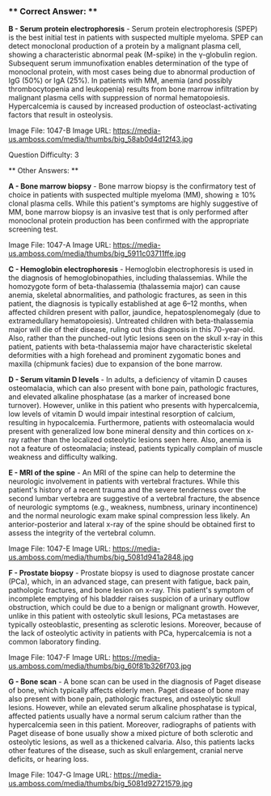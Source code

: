 ### ** Correct Answer: **

**B - Serum protein electrophoresis** - Serum protein electrophoresis (SPEP) is the best initial test in patients with suspected multiple myeloma. SPEP can detect monoclonal production of a protein by a malignant plasma cell, showing a characteristic abnormal peak (M-spike) in the γ-globulin region. Subsequent serum immunofixation enables determination of the type of monoclonal protein, with most cases being due to abnormal production of IgG (50%) or IgA (25%). In patients with MM, anemia (and possibly thrombocytopenia and leukopenia) results from bone marrow infiltration by malignant plasma cells with suppression of normal hematopoiesis. Hypercalcemia is caused by increased production of osteoclast-activating factors that result in osteolysis.

Image File: 1047-B
Image URL: https://media-us.amboss.com/media/thumbs/big_58ab0d4d12f43.jpg

Question Difficulty: 3

** Other Answers: **

**A - Bone marrow biopsy** - Bone marrow biopsy is the confirmatory test of choice in patients with suspected multiple myeloma (MM), showing ≥ 10% clonal plasma cells. While this patient's symptoms are highly suggestive of MM, bone marrow biopsy is an invasive test that is only performed after monoclonal protein production has been confirmed with the appropriate screening test.

Image File: 1047-A
Image URL: https://media-us.amboss.com/media/thumbs/big_5911c03711ffe.jpg

**C - Hemoglobin electrophoresis** - Hemoglobin electrophoresis is used in the diagnosis of hemoglobinopathies, including thalassemias. While the homozygote form of beta-thalassemia (thalassemia major) can cause anemia, skeletal abnormalities, and pathologic fractures, as seen in this patient, the diagnosis is typically established at age 6–12 months, when affected children present with pallor, jaundice, hepatosplenomegaly (due to extramedullary hematopoiesis). Untreated children with beta-thalassemia major will die of their disease, ruling out this diagnosis in this 70-year-old. Also, rather than the punched-out lytic lesions seen on the skull x-ray in this patient, patients with beta-thalassemia major have characteristic skeletal deformities with a high forehead and prominent zygomatic bones and maxilla (chipmunk facies) due to expansion of the bone marrow.

**D - Serum vitamin D levels** - In adults, a deficiency of vitamin D causes osteomalacia, which can also present with bone pain, pathologic fractures, and elevated alkaline phosphatase (as a marker of increased bone turnover). However, unlike in this patient who presents with hypercalcemia, low levels of vitamin D would impair intestinal resorption of calcium, resulting in hypocalcemia. Furthermore, patients with osteomalacia would present with generalized low bone mineral density and thin cortices on x-ray rather than the localized osteolytic lesions seen here. Also, anemia is not a feature of osteomalacia; instead, patients typically complain of muscle weakness and difficulty walking.

**E - MRI of the spine** - An MRI of the spine can help to determine the neurologic involvement in patients with vertebral fractures. While this patient's history of a recent trauma and the severe tenderness over the second lumbar vertebra are suggestive of a vertebral fracture, the absence of neurologic symptoms (e.g., weakness, numbness, urinary incontinence) and the normal neurologic exam make spinal compression less likely. An anterior-posterior and lateral x-ray of the spine should be obtained first to assess the integrity of the vertebral column.

Image File: 1047-E
Image URL: https://media-us.amboss.com/media/thumbs/big_5081d941a2848.jpg

**F - Prostate biopsy** - Prostate biopsy is used to diagnose prostate cancer (PCa), which, in an advanced stage, can present with fatigue, back pain, pathologic fractures, and bone lesion on x-ray. This patient's symptom of incomplete emptying of his bladder raises suspicion of a urinary outflow obstruction, which could be due to a benign or malignant growth. However, unlike in this patient with osteolytic skull lesions, PCa metastases are typically osteoblastic, presenting as sclerotic lesions. Moreover, because of the lack of osteolytic activity in patients with PCa, hypercalcemia is not a common laboratory finding.

Image File: 1047-F
Image URL: https://media-us.amboss.com/media/thumbs/big_60f81b326f703.jpg

**G - Bone scan** - A bone scan can be used in the diagnosis of Paget disease of bone, which typically affects elderly men. Paget disease of bone may also present with bone pain, pathologic fractures, and osteolytic skull lesions. However, while an elevated serum alkaline phosphatase is typical, affected patients usually have a normal serum calcium rather than the hypercalcemia seen in this patient. Moreover, radiographs of patients with Paget disease of bone usually show a mixed picture of both sclerotic and osteolytic lesions, as well as a thickened calvaria. Also, this patients lacks other features of the disease, such as skull enlargement, cranial nerve deficits, or hearing loss.

Image File: 1047-G
Image URL: https://media-us.amboss.com/media/thumbs/big_5081d92721579.jpg

